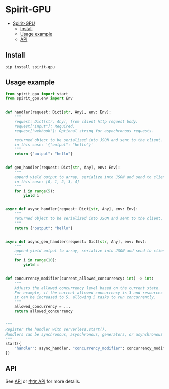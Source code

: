 # Spirit-GPU

- [Spirit-GPU](#spirit-gpu)
  - [Install](#install)
  - [Usage example](#usage-example)
  - [API](#api)

## Install
```
pip install spirit-gpu
```

## Usage example

```python
from spirit_gpu import start
from spirit_gpu.env import Env


def handler(request: Dict[str, Any], env: Env):
    """
    request: Dict[str, Any], from client http request body.
    request["input"]: Required.
    request["webhook"]: Optional string for asynchronous requests.

    returned object to be serialized into JSON and sent to the client.
    in this case: '{"output": "hello"}'
    """
    return {"output": "hello"}


def gen_handler(request: Dict[str, Any], env: Env):
    """
    append yield output to array, serialize into JSON and send to client.
    in this case: [0, 1, 2, 3, 4]
    """
    for i in range(5):
        yield i


async def async_handler(request: Dict[str, Any], env: Env):
    """
    returned object to be serialized into JSON and sent to the client.
    """
    return {"output": "hello"}


async def async_gen_handler(request: Dict[str, Any], env: Env):
    """
    append yield output to array, serialize into JSON and send to client.
    """
    for i in range(10):
        yield i


def concurrency_modifier(current_allowed_concurrency: int) -> int:
    """
    Adjusts the allowed concurrency level based on the current state.
    For example, if the current allowed concurrency is 3 and resources are sufficient,
    it can be increased to 5, allowing 5 tasks to run concurrently.
    """
    allowed_concurrency = ...
    return allowed_concurrency


"""
Register the handler with serverless.start().
Handlers can be synchronous, asynchronous, generators, or asynchronous generators.
"""
start({
    "handler": async_handler, "concurrency_modifier": concurrency_modifier
})
```

## API
See [API](https://github.com/datastone-spirit/spirit-gpu/blob/main/API.md) or [中文 API](https://github.com/datastone-spirit/spirit-gpu/blob/main/API.zh.md) for more details.